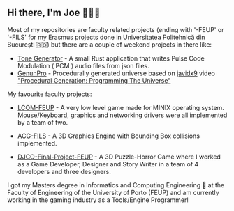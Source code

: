 ## Hi there, I'm Joe 👋🇵🇹

Most of my repositories are faculty related projects (ending with '-FEUP' or '-FILS' for my Erasmus projects done in Universitatea Politehnică din București 🇷🇴) but there are a couple of weekend projects in there like:  
 - [Tone Generator](https://github.com/JoeMGomes/tone_generator) - A small Rust application that writes Pulse Code Modulation ( PCM ) audio files from json files.
 - [GenunPro](https://github.com/JoeMGomes/GenunPro) - Procedurally generated universe based on [javidx9](https://www.youtube.com/channel/UC-yuWVUplUJZvieEligKBkA) video  ["Procedural Generation: Programming The Universe"](https://www.youtube.com/watch?v=ZZY9YE7rZJw&t=592s) 

My favourite faculty projects:
 - [LCOM-FEUP](https://github.com/JoeMGomes/LCOM-FEUP) - A very low level game made for MINIX operating system. Mouse/Keyboard, graphics and networking drivers were all implemented by a team of two.
 - [ACG-FILS](https://github.com/JoeMGomes/ACG-FILS) - A 3D Graphics Engine with Bounding Box collisions implemented.

 - [DJCO-Final-Project-FEUP](https://github.com/JoeMGomes/DJCO-Final-Project-FEUP) - A 3D Puzzle-Horror Game where I worked as a Game Developer, Designer and Story Writer in a team of 4 developers and three designers.

I got my Masters degree in Informatics and Computing Engineering 💾 at the Faculty of Engineering of the University of Porto (FEUP) and am currently working in the gaming industry as a Tools/Engine Programmer!
